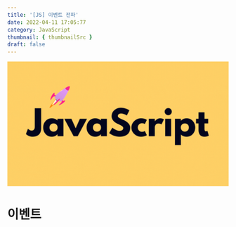 ```yaml
---
title: '[JS] 이벤트 전파'
date: 2022-04-11 17:05:77
category: JavaScript
thumbnail: { thumbnailSrc }
draft: false
---
```


![](./images/thumbNail.gif)

# 이벤트
